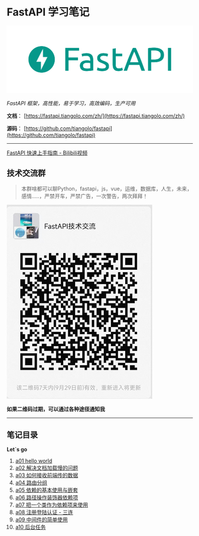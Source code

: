 # FastAPI 学习笔记

![](assets/2022-09-02-08-46-56-logo-teal.png)

*FastAPI 框架，高性能，易于学习，高效编码，生产可用*

**文档**： [https://fastapi.tiangolo.com/zh/](https://fastapi.tiangolo.com/zh/)

**源码**： [https://github.com/tiangolo/fastapi](https://github.com/tiangolo/fastapi)

---

[FastAPI 快速上手指南 - Bilibili视频](https://www.bilibili.com/video/BV1je4y1o7yX?vd_source=9f8f3da95270c6c4d6bafbe8da14beee)

## 技术交流群

> 本群啥都可以聊Python，fastapi，js，vue，运维，数据库，人生，未来，感情.....，严禁开车，严禁广告，一次警告，两次拜拜！

![wechat](./assets/wechat.png)

**如果二维码过期，可以通过各种途径通知我**

---

## 笔记目录

**Let`s go**

1. [a01 hello world](./a01/a01-hello.md)
2. [a02 解决文档加载慢的问题](./a02/a02-docs.md)
3. [a03 如何接收前端传的数据](./a03/a03-params.md)
4. [a04 路由分组](./a04/a04-router.md)
5. [a05 依赖的基本使用与嵌套](./a05/a05-Depends.md)
6. [a06 路径操作装饰器依赖项](./a06/a06-router-Depends.md)
7. [a07 把一个类作为依赖项来使用](a07/readme.md)
8. [a08 注册登陆认证 - 三连](a08/readme.md)
9. [a09 中间件的简单使用](a09/readme.md)
10. [a10 后台任务](a10/readme.md)
